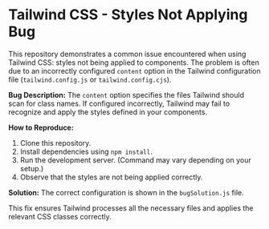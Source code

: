 # Tailwind CSS - Styles Not Applying Bug

This repository demonstrates a common issue encountered when using Tailwind CSS: styles not being applied to components. The problem is often due to an incorrectly configured `content` option in the Tailwind configuration file (`tailwind.config.js` or `tailwind.config.cjs`).

**Bug Description:**
The `content` option specifies the files Tailwind should scan for class names. If configured incorrectly, Tailwind may fail to recognize and apply the styles defined in your components.

**How to Reproduce:**
1. Clone this repository.
2. Install dependencies using `npm install`.
3. Run the development server. (Command may vary depending on your setup.)
4. Observe that the styles are not being applied correctly.

**Solution:**
The correct configuration is shown in the `bugSolution.js` file.

This fix ensures Tailwind processes all the necessary files and applies the relevant CSS classes correctly.